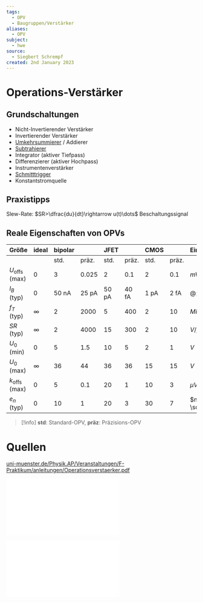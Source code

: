 ```yaml
---
tags:
  - OPV
  - Baugruppen/Verstärker
aliases:
  - OPV
subject:
  - hwe
source:
  - Siegbert Schrempf
created: 2nd January 2023
---
```


# Operations-Verstärker

## Grundschaltungen

- Nicht-Invertierender Verstärker
- Invertierender Verstärker
- [Umkehrsummierer](OPV-Umkehrsummierer.md) / Addierer
- [Subtrahierer](OPV-Subtrahierer.md)
- Integrator (aktiver Tiefpass)
- Differenzierer (aktiver Hochpass)
- Instrumentenverstärker
- [Schmitttrigger](Schmitt%20Trigger.md)
- Konstantstromquelle

## Praxistipps

Slew-Rate: $SR>\dfrac{du}{dt}\rightarrow u(t)\dots$ Beschaltungssignal 

## Reale Eigenschaften von OPVs

| Größe                    | ideal    | bipolar |       | JFET  |       | CMOS |       | Einheit          | Bezeichung | 
|:------------------------ |:-------- |:------- |:----- |:----- |:----- |:---- |:----- |:---------------- | ---------- |
|                          |          | std.    | präz. | std.  | präz. | std. | präz. |                  | Offsetspannung           |
| $U_{\text {offs}}$ (max) | 0        | 3       | 0.025 | 2     | 0.1   | 2    | 0.1   | $mV$             |            |
| $I_B$ (typ)              | 0        | 50 nA   | 25 pA | 50 pA | 40 fA | 1 pA | 2 fA  | $@ 25^{\circ} C$ |            |
| $f_T$ (typ)              | $\infty$ | 2       | 2000  | 5     | 400   | 2    | 10    | $MHz$            |            |
| $SR$ (typ)               | $\infty$ | 2       | 4000  | 15    | 300   | 2    | 10    | $V / \mu s$      |            |
| $U_0$ (min)              | 0        | 5       | 1.5   | 10    | 5     | 2    | 1     | $V$              |            |
| $U_0$ (max)              | $\infty$ | 36      | 44    | 36    | 36    | 15   | 15    | $V$              |            |
| $k_{\text {offs}}$ (max) | 0        | 5       | 0.1   | 20    | 1     | 10   | 3     | $\mu V /K$       |            |
| $e_n$ (typ)              | 0        | 10      | 1     | 20    | 3     | 30   | 7     | $nV / \sqrt{Hz}$ |            |

> [!info] **std**: Standard-OPV, **präz**: Präzisions-OPV

# Quellen

[uni-muenster.de/Physik.AP/Veranstaltungen/F-Praktikum/anleitungen/Operationsverstaerker.pdf](https://www.uni-muenster.de/Physik.AP/Veranstaltungen/F-Praktikum/anleitungen/Operationsverstaerker.pdf)

![OPV](assets/pdf/OPV.pdf)

![OPV Grundschaltungen](assets/pdf/OPV%20Grundschaltungen.pdf)
